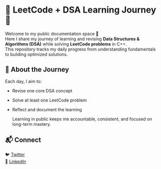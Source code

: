 # 🧠 LeetCode + DSA Learning Journey 🚀  

Welcome to my public documentation space 👋  
Here I share my journey of learning and revising **Data Structures & Algorithms (DSA)** while solving **LeetCode problems** in C++.  
This repository tracks my daily progress from understanding fundamentals to building optimized solutions.  

## 🌱 About the Journey  
Each day, I aim to:  
- Revise one core DSA concept  
- Solve at least one LeetCode problem  
- Reflect and document the learning  

  Learning in public keeps me accountable, consistent, and focused on long-term mastery.  


## 📬 Connect  
🐦 [Twitter](https://x.com/SakshamA10)  
💼 [LinkedIn](https://linkedin.com/in/YOUR_LINKEDIN)
